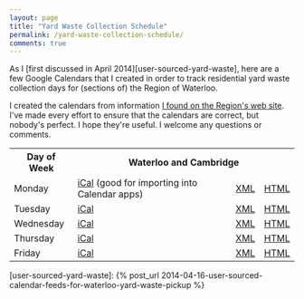 ```yaml
---
layout: page 
title: "Yard Waste Collection Schedule" 
permalink: /yard-waste-collection-schedule/
comments: true
---
```


As I [first discussed in April 2014][user-sourced-yard-waste], here are a few Google Calendars that I created in order to track residential yard waste collection days for (sections of) the Region of Waterloo.

I created the calendars from information [I found on the Region's web site][yard-waste-program]. I've made every effort to ensure that the calendars are correct, but nobody's perfect. I hope they're useful. I welcome any questions or comments.

<table class="grid">
  <tr>
    <th>Day of Week</th>
    <th colspan="3">Waterloo and Cambridge</th>
  </tr>
  <tr>
    <td>Monday</td>
    <td><a href="https://www.google.com/calendar/ical/prgofd4tlk7as38mha1l6vktug%40group.calendar.google.com/public/basic.ics">iCal</a> (good for importing into Calendar apps)</td>
    <td><a href="https://www.google.com/calendar/feeds/prgofd4tlk7as38mha1l6vktug%40group.calendar.google.com/public/basic">XML</a></td>
    <td><a href="https://www.google.com/calendar/embed?src=prgofd4tlk7as38mha1l6vktug%40group.calendar.google.com&ctz=America/New_York">HTML</a></td>
  </tr>
  <tr>
    <td>Tuesday</td>
    <td><a href="https://www.google.com/calendar/ical/285agk21lcqiauhe36ekdscdvg%40group.calendar.google.com/public/basic.ics">iCal</a></td>
    <td><a href="https://www.google.com/calendar/feeds/285agk21lcqiauhe36ekdscdvg%40group.calendar.google.com/public/basic">XML</a></td>
    <td><a href="https://www.google.com/calendar/embed?src=285agk21lcqiauhe36ekdscdvg%40group.calendar.google.com&ctz=America/New_York">HTML</a></td>
  </tr>
  <tr>
    <td>Wednesday</td>
    <td><a href="https://www.google.com/calendar/ical/i7nb1lhk4q654f2nvgp18377c4%40group.calendar.google.com/public/basic.ics">iCal</a></td>
    <td><a href="https://www.google.com/calendar/feeds/i7nb1lhk4q654f2nvgp18377c4%40group.calendar.google.com/public/basic">XML</a></td>
    <td><a href="https://www.google.com/calendar/embed?src=i7nb1lhk4q654f2nvgp18377c4%40group.calendar.google.com&ctz=America/New_York">HTML</a></td>
  </tr>
  <tr>
    <td>Thursday</td>
    <td><a href="https://www.google.com/calendar/ical/rfpmnlo92dns1sp91m6rcc08qo%40group.calendar.google.com/public/basic.ics">iCal</a></td>
    <td><a href="https://www.google.com/calendar/feeds/rfpmnlo92dns1sp91m6rcc08qo%40group.calendar.google.com/public/basic">XML</a></td>
    <td><a href="https://www.google.com/calendar/embed?src=rfpmnlo92dns1sp91m6rcc08qo%40group.calendar.google.com&ctz=America/New_York">HTML</a></td>
  </tr>
  <tr>
    <td>Friday</td>
    <td><a href="https://www.google.com/calendar/ical/kbf75e38d537doohr2aola2b5g%40group.calendar.google.com/public/basic.ics">iCal</a></td>
    <td><a href="https://www.google.com/calendar/feeds/kbf75e38d537doohr2aola2b5g%40group.calendar.google.com/public/basic">XML</a></td>
    <td><a href="https://www.google.com/calendar/embed?src=kbf75e38d537doohr2aola2b5g%40group.calendar.google.com&ctz=America/New_York">HTML</a></td>
  </tr>
</table>

[yard-waste-program]: http://www.regionofwaterloo.ca/en/aboutTheEnvironment/seasonalservices.asp#yardwaste
[user-sourced-yard-waste]: {% post_url 2014-04-16-user-sourced-calendar-feeds-for-waterloo-yard-waste-pickup %}

